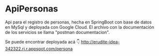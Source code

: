 # ApiPersonas
Api para el registro de personas, hecha en SpringBoot con base de datos en MySql y deployada con Google Cloud.
El archivo con la documentación de los servicios se llama "postman documentacion".

Se puede encontrar deployada acá 👇
http://erudite-idea-342322.rj.r.appspot.com/persona
